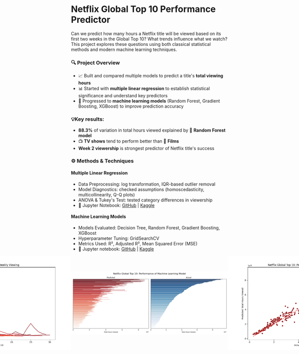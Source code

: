 # Netflix Global Top 10 Performance Predictor

Can we predict how many hours a Netflix title will be viewed based on its first two weeks in the Global Top 10? What trends influence what we watch? This project explores these questions using both classical statistical methods and modern machine learning techniques. <br>

### 🔍 Project Overview
 - 📈 Built and compared multiple models to predict a title's **total viewing hours**
 - 📊 Started with **multiple linear regression** to establish statistical significance and understand key predictors
 - 🤖 Progressed to **machine learning models** (Random Forest, Gradient Boosting, XGBoost) to improve prediction accuracy

### 💡Key results:
 - **88.3%** of variation in total hours viewed explained by 🌲 **Random Forest model**  <br>
 - 📺 **TV shows** tend to perform better than 🍿 **Films** <br>
 - **Week 2 viewership** is strongest predictor of Netflix title's success <br>

### ⚙️ Methods & Techniques
#### Multiple Linear Regression
 - Data Preprocessing: log transformation, IQR-based outlier removal
 - Model Diagnostics: checked assumptions (homoscedasticity, multicollinearity, Q-Q plots)
 - ANOVA & Tukey's Test: tested category differences in viewership
 - 📖 Jupyter Notebook: [GitHub](https://github.com/dpb24/netflix-global-top-10-performance-predictor-lr/blob/main/netflix-global-top-10-performance-predictor-lr.ipynb) | [Kaggle](https://www.kaggle.com/code/davidpbriggs/netflix-global-top-10-performance-predictor-lr)  <br>
 
#### Machine Learning Models
 - Models Evaluated: Decision Tree, Random Forest, Gradient Boosting, XGBoost
 - Hyperparameter Tuning: GridSearchCV
 - Metrics Used: R², Adjusted R², Mean Squared Error (MSE)
 - 📖 Jupyter notebook: [GitHub](https://github.com/dpb24/netflix-global-top-10-performance-predictor-ml/blob/main/notebooks/netflix-global-top-10-performance-predictor-ml.ipynb) | [Kaggle](https://www.kaggle.com/code/davidpbriggs/netflix-global-top-10-performance-predictor-ml)  <br>


<div style="display: flex; justify-content: center; align-items: center;">
    <img src="reports/netflix_global_top_10_weekly.png" width="800">
    <img src="reports/ml_model_performance1.png" width="800">
    <img src="reports/ml_model_performance2.png" width="800">
</div>

